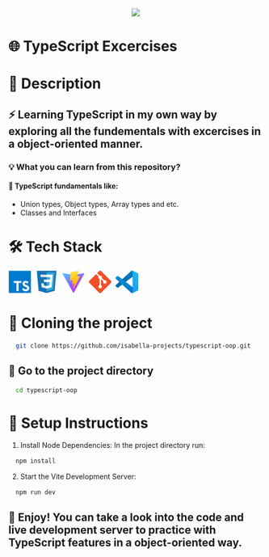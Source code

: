 <div align="center">
    <img src="https://i.imgur.com/YlGrpaq.png" width="800px" height="auto">
</div>

# 🌐 TypeScript Excercises

# 📝 Description

## ⚡ Learning TypeScript in my own way by exploring all the fundementals with excercises in a object-oriented manner.

### 💡 What you can learn from this repository?

#### 💎 TypeScript fundamentals like:

-   Union types, Object types, Array types and etc.
-   Classes and Interfaces

# 🛠 Tech Stack

<div>
    <img src="https://github.com/devicons/devicon/blob/master/icons/typescript/typescript-original.svg" title="TypeScript" alt="TypeScript" width="45" height="45"/>&nbsp;
    <img src="https://github.com/devicons/devicon/blob/master/icons/css3/css3-original.svg" title="CSS3" alt="CSS3" width="45" height="45"/>&nbsp;
    <img src="https://github.com/devicons/devicon/blob/master/icons/vitejs/vitejs-original.svg" title="ViteJS" alt="ViteJS" width="45" height="45"/>&nbsp;
    <img src="https://github.com/devicons/devicon/blob/master/icons/git/git-original.svg" title="Git" alt="Git" width="45" height="45"/>&nbsp;
    <img src="https://github.com/devicons/devicon/blob/master/icons/vscode/vscode-original.svg" title="VSCode" alt="VSCode" width="45" height="45"/>
</div>

# 🎯 Cloning the project

```bash
  git clone https://github.com/isabella-projects/typescript-oop.git
```

## 📌 Go to the project directory

```bash
  cd typescript-oop
```

# 📐 Setup Instructions

1. Install Node Dependencies: In the project directory run:

```bash
  npm install
```

2. Start the Vite Development Server:

```bash
  npm run dev
```

## 🧪 Enjoy! You can take a look into the code and live development server to practice with TypeScript features in a object-oriented way.
